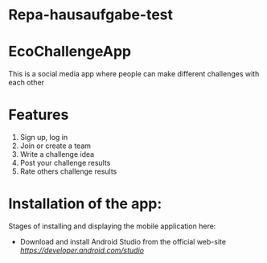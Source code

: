 # Repa-hausaufgabe-test
# EcoChallengeApp 
This is a social media app where people can make different challenges with each other
# Features
1. Sign up, log in
2. Join or create a team
3. Write a challenge idea
4. Post your challenge results
5. Rate others challenge results
# Installation of the app:
Stages of installing and displaying the mobile application here:
- Download and install Android Studio from the official web-site _https://developer.android.com/studio_